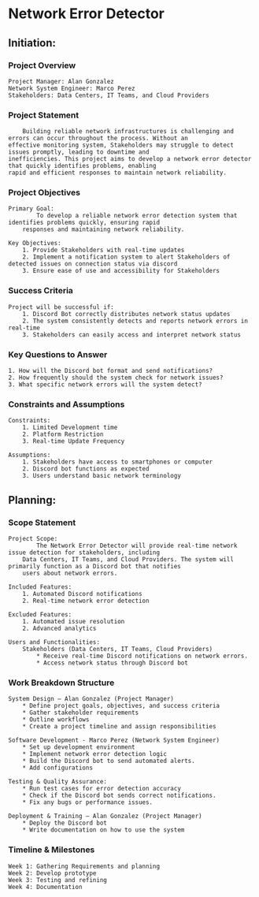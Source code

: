 # Network Error Detector

## Initiation:

### Project Overview
    Project Manager: Alan Gonzalez
    Network System Engineer: Marco Perez
    Stakeholders: Data Centers, IT Teams, and Cloud Providers

### Project Statement
        Building reliable network infrastructures is challenging and errors can occur throughout the process. Without an 
    effective monitoring system, Stakeholders may struggle to detect issues promptly, leading to downtime and 
    inefficiencies. This project aims to develop a network error detector that quickly identifies problems, enabling 
    rapid and efficient responses to maintain network reliability.

### Project Objectives
    Primary Goal:
            To develop a reliable network error detection system that identifies problems quickly, ensuring rapid 
        responses and maintaining network reliability.
    
    Key Objectives:
        1. Provide Stakeholders with real-time updates
        2. Implement a notification system to alert Stakeholders of detected issues on connection status via discord
        3. Ensure ease of use and accessibility for Stakeholders

### Success Criteria
    Project will be successful if:
        1. Discord Bot correctly distributes network status updates
        2. The system consistently detects and reports network errors in real-time
        3. Stakeholders can easily access and interpret network status

### Key Questions to Answer
    1. How will the Discord bot format and send notifications?
    2. How frequently should the system check for network issues?
    3. What specific network errors will the system detect?

### Constraints and Assumptions
    Constraints:
        1. Limited Development time
        2. Platform Restriction
        3. Real-time Update Frequency
    
    Assumptions:
        1. Stakeholders have access to smartphones or computer
        2. Discord bot functions as expected
        3. Users understand basic network terminology

## Planning:

### Scope Statement
    Project Scope:
            The Network Error Detector will provide real-time network issue detection for stakeholders, including 
        Data Centers, IT Teams, and Cloud Providers. The system will primarily function as a Discord bot that notifies 
        users about network errors.

    Included Features:
        1. Automated Discord notifications
        2. Real-time network error detection
    
    Excluded Features:
        1. Automated issue resolution
        2. Advanced analytics
    
    Users and Functionalities:
        Stakeholders (Data Centers, IT Teams, Cloud Providers)
            * Receive real-time Discord notifications on network errors.
            * Access network status through Discord bot

### Work Breakdown Structure
    System Design – Alan Gonzalez (Project Manager)
        * Define project goals, objectives, and success criteria
        * Gather stakeholder requirements
        * Outline workflows
        * Create a project timeline and assign responsibilities
    
    Software Development - Marco Perez (Network System Engineer)
        * Set up development environment
        * Implement network error detection logic
        * Build the Discord bot to send automated alerts.
        * Add configurations

    Testing & Quality Assurance:
        * Run test cases for error detection accuracy
        * Check if the Discord bot sends correct notifications.
        * Fix any bugs or performance issues.

    Deployment & Training – Alan Gonzalez (Project Manager)
        * Deploy the Discord bot
        * Write documentation on how to use the system

### Timeline & Milestones
    Week 1: Gathering Requirements and planning
    Week 2: Develop prototype
    Week 3: Testing and refining
    Week 4: Documentation